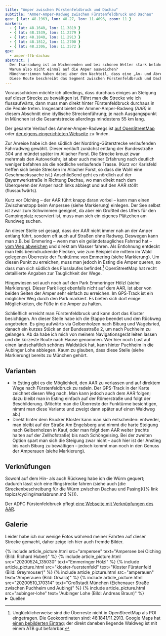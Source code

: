 ```yaml
---
title: "Amper zwischen Fürstenfeldbruck und Dachau"
subtitle: "Ammer-Amper-Radweg zwischen Fürstenfeldbruck und Dachau"
geo: { lat: 48.1963, lon: 48.27, lon: 11.4096, zoom: 11 }
markers:
  - { lat: 48.1640, lon: 11.3819 }
  - { lat: 48.1539, lon: 11.2279 }
  - { lat: 48.1840, lon: 11.2913 }
  - { lat: 48.1812, lon: 11.2700 }
  - { lat: 48.2306, lon: 11.3572 }
gpx:
  - amper-ffb-dachau
abstract: |
  Der Isarradweg ist an Wochenenden und bei schönem Wetter stark befahren.
  Warum also nicht einmal auf die Amper ausweichen?
  Münchner:innen haben dabei aber den Nachteil, dass eine „An- und Abreise“ nötig ist.
  Diese Route beschreibt das Segment zwischen Fürstenfeldbruck und Dachau, bei dem der zusätzliche Weg überschaubar ist.
---
```


Vorausschicken möchte ich allerdings, dass durchaus einiges an Steigung auf dieser Strecke zu bewältigen ist.
Fährt man die Strecke wie ich flussaufwärts, dann muss man direkt hinter Fürstenfeldbruck durchaus in die Pedale treten.
Insgesamt bietet der Ammer-Amper-Radweg _(AAR)_ in diesem Abschnitt eine idyllische Streckenführung; je nach Ausgangspunkt in München ist die Gesamtstrecke allerdings mindestens 55 km lang.

Der gesamte Verlauf des Ammer-Amper-Radwegs ist [auf OpenStreetMap](https://www.openstreetmap.org/relation/133148) oder [der eigens eingerichteten Webseite](https://ammer-amper-radweg.com/) zu finden.

Zur Anreise habe ich den südlich der Nordring-Güterstrecke verlaufenden Fahrradweg gewählt.
Dieser verläuft zunächst entlang der Bundesstraße 304 und mündet später im Allacher Forst.
Die Strecke kreuzt zwar mehrmals den Autoverkehr, ist aber auch meiner Erfahrung nach deutlich weniger befahren als die nördliche verlaufende Trasse.
(Kurz vor Karlsfeld treffen sich beide Strecken im Allacher Forst, so dass die Wahl eine Geschmackssache ist.)
Anschließend geht es nördlich auf der Bayernwerkstraße in Richtung Dachau, wo man direkt nach dem Überqueren der Amper nach links abbiegt und auf den AAR stößt (flussaufwärts).

Kurz vor Olching – der AAR führt knapp daran vorbei – kann man einen Zwischenstopp beim Ampersee (siehe Markierung) einlegen.
Der See selbst ist zwar zum Schwimmen geeignet, da aber ein Großteil des Ufers für den Campingplatz reserviert ist, muss man sich ein eigenes Plätzchen am Rundweg suchen.

An dieser Stelle sei gesagt, dass der AAR nicht immer nah an der Amper entlang führt, sondern oft auch auf Straßen ohne Radweg.
Deswegen kann man z.B. bei Emmering – wenn man ein geländetaugliches Fahrrad hat – [vom Weg abweichen](https://www.openstreetmap.org/way/33081981) und direkt am Wasser fahren.
Als Entlohnung entdeckt man teils beeindruckende Flecken, wie zum Beispiel die mittem im Wald gelegenen Überreste der [Funktürme von Emmering](https://www.merkur.de/lokales/fuerstenfeldbruck/emmering-ort28645/versunkene-wahrzeichen-von-emmering-13281528.html) (siehe Markierung).
Um diesen Punkt zu erreichen, muss man jedoch in Esting die Amper queren, so dass man sich südlich des Flusslaufes befindet.[^1]
OpenStreetMap hat recht detaillierte Angaben zur Tauglichkeit der Wege.

Hingewiesen sei auch noch auf den Park Emmeringer Hölzl (siehe Markierung).
Dieser Park liegt ebenfalls nicht auf dem AAR, ist aber von beiden Seiten der Amper sehr einfach zu erreichen.
Im GPS-Track ist ein möglicher Weg durch den Park markiert.
Es bieten sich dort einige Möglichkeiten, die Füße in die Amper zu halten.

Schließlich erreicht man Fürstenfeldbruck und kann dort das Kloster besichtigen.
An dieser Stelle habe ich die Etappe beendet und den Rückweg angetreten.
Es ging aufwärts via Gelbenholzen nach Biburg und Wagelsried, danach ein kurzes Stück an der Bundesstraße 2, um nach Puchheim zu gelangen.
Ab da habe ich mich von meinem Navigationsgerät leiten lassen und die kürzeste Route nach Hause genommen.
Wer hier noch Lust auf einen landschaftlich schönes Waldstück hat, kann hinter Puchheim in die Aubinger Lohe abbiegen.
Kaum zu glauben, dass diese Stelle (siehe Markierung) bereits zu München gehört.

## Varianten

* In Esting gibt es die Möglichkeit, den AAR zu verlassen und auf direktem Wege nach Fürstenfeldbruck zu radeln.
  Der GPS-Track in der Karte zeichnet diesen Weg nach.
  Man kann jedoch auch dem AAR folgen; dazu bleibt man in Esting einfach auf der Römerstraße und folgt der Beschilderung.
  (Möchte man die Überreste der Funktürme besichtigen, nimmt man diese Variante und zweigt dann später auf einen Waldweg ab.)
* Direkt hinter dem Brucker Kloster kann man sich entscheiden:
  entweder, man bleibt auf der Straße Am Engelsberg und nimmt die harte Steigung nach Gelbenholzen in Kauf,
  oder man folgt dem AAR weiter (rechts halten auf der Zellhofstraße) bis nach Schöngeising.
  Bei der zweiten Option spart man sich die Steigung zwar nicht – auch hier ist der Anstieg bis nach Biburg zu bewältigen – jedoch kommt man noch in den Genuss der Amperauen (siehe Markierung).

## Verknüfungen

Sowohl auf dem Hin- als auch Rückweg habe ich die Würm gequert; dadurch lässt sich eine Ringstrecke fahren (siehe auch [die Streckenbeschreibung für die Würm zwischen Dachau und Pasing]({% link topics/cycling/mariabrunn.md %})).

Der ADFC Fürstenfeldbruck pflegt [eine Webseite mit Verknüpfungen des AAR](https://www.adfc-ffb.de/radtouren-radrouten/ammer-amper-radweg/).

## Galerie

Leider habe ich nur wenige Fotos während meiner Fahrten auf dieser Strecke gemacht, daher zeige ich hier auch fremde Bilder.

<div class="gallery">
  {% include article_picture.html src="ampersee" text="Ampersee bei Olching (Bild: Richard Huber)" %}
  {% include article_picture.html src="20200524_135030" text="Emmeringer Hölzl" %}
  {% include article_picture.html src="kloster-fuerstenfeld" text="Kloster Fürstenfeld (Bild: Greymouser)" %}
  {% include article_picture.html src="amperauen" text="Amperauen (Bild: Orsalia)" %}
  {% include article_picture.html src="20200510_170314" text="Großstadt München (Eichenauer Straße zwischen Puchheim und Aubing)" %}
  {% include article_picture.html src="aubinger-lohe" text="Aubinger Lohe (Bild: Andreas Braun)" %}
</div>

<details markdown="1">
  <summary>Quellen</summary>

* [„Ampersee“](https://commons.wikimedia.org/w/index.php?title=File:Ampersee.jpg&oldid=476951051), Richard Huber, CC-BY-SA-3.0
* [„Kloster Fürstenfeld“](https://commons.wikimedia.org/w/index.php?title=File:Kloster_Furstenfeld.jpg&oldid=398331352), Greymouser, CC-BY-SA-4.0
* [„Amperauen mit Leitenwälder“](https://commons.wikimedia.org/w/index.php?title=File:Amperauen_mit_Leitenw%C3%A4lder.jpg&oldid=445443557), Orsalia, CC-BY-SA-3.0
* [„Aubinger Lohe“](https://commons.wikimedia.org/w/index.php?title=File:Aubinger_Lohe_1a.jpg&oldid=485155636&uselang=de), Andreas Braun, gemeinfrei
</details>

[^1]: Unglücklicherweise sind die Überreste nicht in OpenStreetMap als POI eingetragen. Die Geokoordinaten sind: 48.1841/11.2913. Google Maps hat [einen bebilderten Eintrag](https://goo.gl/maps/WaUjFquhs1Bnhyc97); der direkt daneben liegende Waldweg ist mit einem ATB gut befahrbar.
